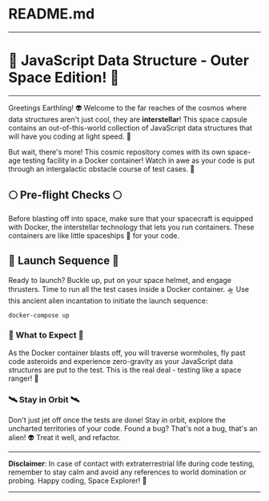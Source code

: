 # README.md

---

# 🚀 JavaScript Data Structure - Outer Space Edition! 🚀

---

Greetings Earthling! 👽 Welcome to the far reaches of the cosmos where data structures aren't just cool, they are **interstellar**! This space capsule contains an out-of-this-world collection of JavaScript data structures that will have you coding at light speed. 🌌

But wait, there's more! This cosmic repository comes with its own space-age testing facility in a Docker container! Watch in awe as your code is put through an intergalactic obstacle course of test cases. 🌠

## 🌕 Pre-flight Checks 🌕

Before blasting off into space, make sure that your spacecraft is equipped with Docker, the interstellar technology that lets you run containers. These containers are like little spaceships 🚀 for your code.

## 🌟 Launch Sequence 🌟

Ready to launch? Buckle up, put on your space helmet, and engage thrusters. Time to run all the test cases inside a Docker container. 🛸 Use this ancient alien incantation to initiate the launch sequence:

```shell
docker-compose up
```

### 🌌 What to Expect 🌌

As the Docker container blasts off, you will traverse wormholes, fly past code asteroids and experience zero-gravity as your JavaScript data structures are put to the test. This is the real deal - testing like a space ranger! 🚀

### 🛰 Stay in Orbit 🛰

Don't just jet off once the tests are done! Stay in orbit, explore the uncharted territories of your code. Found a bug? That's not a bug, that's an alien! 👽  Treat it well, and refactor.

---

**Disclaimer**: In case of contact with extraterrestrial life during code testing, remember to stay calm and avoid any references to world domination or probing. Happy coding, Space Explorer! 🌠

---